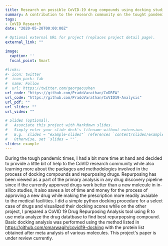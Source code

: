 ```yaml
---
title: Research on possible CoVID-19 drug compounds using docking studies
summary: A contribution to the research community on the tought pandemic times by using docking methodologies to test the efficacy of various compounds
tags:
- CoVID Research
date: "2020-05-20T00:00:00Z"

# Optional external URL for project (replaces project detail page).
external_link: ""

image:
  caption: ''
  focal_point: Smart

#links:
#- icon: twitter
#  icon_pack: fab
#  name: Follow
#  url: https://twitter.com/georgecushen
url_code: "https://github.com/PradoVarathan/CoDREA"
url_code: "https://github.com/PradoVarathan/CoVID19-Analysis"
url_pdf: ""
url_slides: ""
url_video: ""

# Slides (optional).
#   Associate this project with Markdown slides.
#   Simply enter your slide deck's filename without extension.
#   E.g. `slides = "example-slides"` references `content/slides/example-slides.md`.
#   Otherwise, set `slides = ""`.
slides: example
---
```


During the tough pandemic times, I had a bit more time at hand and decided to provide a little bit of help to the CoVID research community while also learning more about the packages and methodologies involved in the process of docking compounds and repurposing drugs. Repurposing has been viewed as a part of the primary analysis in any drug discovery pipeline since if the currently apporved drugs work better than a new molecule in in-silico studies, it also saves a lot of time and money for the process of approving a new drug while making the prescription more readily avaiable to the medical facilities.
I did a simple python docking procedure for a select case of drugs and visualized their docking scores while on the other project, I prepared a CoVID 19 Drug Repurposing Analysis tool using R to use meta analyze the drug datatbase to find best repurpopsing compound. Basic docking analysis was performed using the method listed in https://github.com/omarwagih/covid19-docking with the protein list obtained after meta analysis of various molecules. This project's paper is under review currently.

